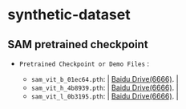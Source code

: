 # synthetic-dataset


## SAM pretrained checkpoint

* `Pretrained Checkpoint or Demo Files` : 

    * `sam_vit_b_01ec64.pth`:  | [Baidu Drive(6666)](https://pan.baidu.com/s/1oqxAzp_7qOJb6IZ4GffWdA). |  
    * `sam_vit_h_4b8939.pth`:  | [Baidu Drive(6666)](https://pan.baidu.com/s/13zZWESnZsB2c9QdzEe15cQ). |  
    * `sam_vit_l_0b3195.pth`:  | [Baidu Drive(6666)](https://pan.baidu.com/s/18kpjceAx5TEpPerKnSOW0A). | 
    
